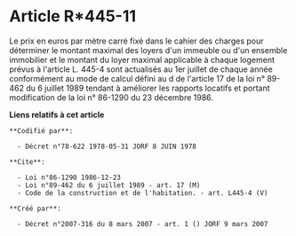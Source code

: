 # Article R*445-11

Le prix en euros par mètre carré fixé dans le cahier des charges pour déterminer le montant maximal des loyers d'un immeuble
ou d'un ensemble immobilier et le montant du loyer maximal applicable à chaque logement prévus à l'article L. 445-4 sont
actualisés au 1er juillet de chaque année conformément au mode de calcul défini au d de l'article 17 de la loi n° 89-462 du 6
juillet 1989 tendant à améliorer les rapports locatifs et portant modification de la loi n° 86-1290 du 23 décembre 1986.

**Liens relatifs à cet article**

	**Codifié par**:

	  - Décret n°78-622 1978-05-31 JORF 8 JUIN 1978

	**Cite**:

	  - Loi n°86-1290 1986-12-23
	  - Loi n°89-462 du 6 juillet 1989 - art. 17 (M)
	  - Code de la construction et de l'habitation. - art. L445-4 (V)

	**Créé par**:

	  - Décret n°2007-316 du 8 mars 2007 - art. 1 () JORF 9 mars 2007
